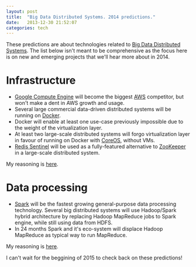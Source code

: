 ```yaml
---
layout: post
title:  "Big Data Distributed Systems. 2014 predictions."
date:   2013-12-30 21:52:07
categories: tech
---
```

These predictions are about technologies related to [Big Data Distributed Systems](/tech/2013/12/30/2014-technologies-to-watch.html). The list below isn't meant to be comprehensive as the focus here is on new and emerging projects that we'll hear more about in 2014.

# Infrastructure
- [Google Compute Engine](cloud.google.com/products/compute-engine/) will become the biggest [AWS](aws.amazon.com/) competitor, but won't make a dent in AWS growth and usage.
- Several large commercial data-driven distributed systems will be running on [Docker](www.docker.io).
- Docker will enable at least one use-case previously impossible due to the weight of the virtualization layer.
- At least two large-scale distributed systems will forgo virtualization layer in favour of running on Docker with [CoreOS](coreos.com), without VMs.
- [Redis Sentinel](redis.io/topics/sentinel) will be used as a fully-featured alternative to [ZooKeeper](zookeeper.apache.org) in a large-scale distributed system. 

My reasoning is [here](/tech/2013/12/30/Infrastructure-for-distributed-systems--2014-technologies-to-watch.html).

# Data processing
- [Spark](spark.incubator.apache.org) will be the fastest growing general-purpose data processing technology. Several big distributed systems will use Hadoop/Spark hybrid architecture by replacing Hadoop MapReduce jobs to Spark engine, while still using data from HDFS.
- In 24 months Spark and it's eco-system will displace Hadoop MapReduce as typical way to run MapReduce.

My reasoning is [here](/tech/2013/12/30/Big-Data-Technologies-growing-in-2014.html).

I can't wait for the beggining of 2015 to check back on these predictions!




